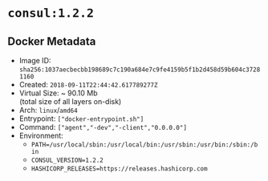 # `consul:1.2.2`

## Docker Metadata

- Image ID: `sha256:1037aecbecbb198689c7c190a684e7c9fe4159b5f1b2d458d59b604c37281160`
- Created: `2018-09-11T22:44:42.617789277Z`
- Virtual Size: ~ 90.10 Mb  
  (total size of all layers on-disk)
- Arch: `linux`/`amd64`
- Entrypoint: `["docker-entrypoint.sh"]`
- Command: `["agent","-dev","-client","0.0.0.0"]`
- Environment:
  - `PATH=/usr/local/sbin:/usr/local/bin:/usr/sbin:/usr/bin:/sbin:/bin`
  - `CONSUL_VERSION=1.2.2`
  - `HASHICORP_RELEASES=https://releases.hashicorp.com`
